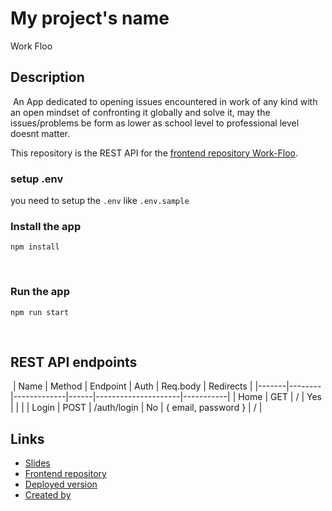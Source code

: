 # My project's name

​Work Floo

## Description

​ An App dedicated to opening issues encountered in work of any kind with an open mindset of confronting it globally and solve it, may the issues/problems be form as lower as school level to professional level doesnt matter.

This repository is the REST API for the [frontend repository Work-Floo](https://github.com/tmg-m/Work-floo).

### setup .env

you need to setup the `.env` like `.env.sample`
​

### Install the app

```
npm install
```

​

### Run the app

```
npm run start
```

​

## REST API endpoints

​
| Name | Method | Endpoint | Auth | Req.body | Redirects |
|-------|--------|-------------|------|---------------------|-----------|
| Home | GET | / | Yes | | |
| Login | POST | /auth/login | No | { email, password } | / |
​
​

## Links

- [Slides]()
- [Frontend repository](https://github.com/tmg-m/Work-floo)
- [Deployed version](https://workfloo.herokuapp.com/)
- [Created by](https://github.com/tmg-m)
